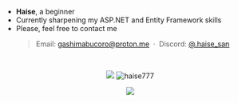 - **Haise**, a beginner
- Currently sharpening my ASP.NET and Entity Framework skills
- Please, feel free to contact me
  > Email: [gashimabucoro@proton.me](mailto:gashimabucoro@proton.me) &nbsp;&middot;&nbsp; Discord: [@.haise_san](https://discord.com/users/374337303897702401)


<br>
<p align="center">
<img src="https://github-readme-stats.vercel.app/api/top-langs/?username=haise777&layout=donut&hide=shell,smalltalk&theme=tokyonight&hide_border=true&card_width=200"/>
<img src="https://github-readme-streak-stats.herokuapp.com/?user=haise777&theme=tokyonight&card_height=215&card_width=450&hide_border=true" alt="haise777"/>
</p>

<p align="center">
  <img src="https://skillicons.dev/icons?i=cs,dotnet,java,spring,ts,py,bash"/>
</p>
